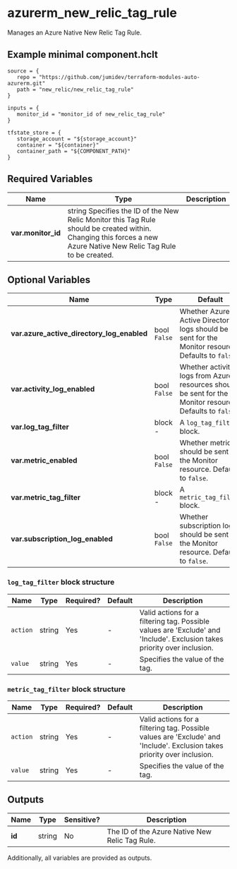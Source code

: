 # azurerm_new_relic_tag_rule

Manages an Azure Native New Relic Tag Rule.

## Example minimal component.hclt

```hcl
source = {
   repo = "https://github.com/jumidev/terraform-modules-auto-azurerm.git" 
   path = "new_relic/new_relic_tag_rule" 
}

inputs = {
   monitor_id = "monitor_id of new_relic_tag_rule" 
}

tfstate_store = {
   storage_account = "${storage_account}" 
   container = "${container}" 
   container_path = "${COMPONENT_PATH}" 
}

```

## Required Variables

| Name | Type |  Description |
| ---- | --------- |  ----------- |
| **var.monitor_id** | string  Specifies the ID of the New Relic Monitor this Tag Rule should be created within. Changing this forces a new Azure Native New Relic Tag Rule to be created. | 

## Optional Variables

| Name | Type |  Default  |  Description |
| ---- | --------- |  ----------- | ----------- |
| **var.azure_active_directory_log_enabled** | bool  `False`  |  Whether Azure Active Directory logs should be sent for the Monitor resource. Defaults to `false`. | 
| **var.activity_log_enabled** | bool  `False`  |  Whether activity logs from Azure resources should be sent for the Monitor resource. Defaults to `false`. | 
| **var.log_tag_filter** | block  -  |  A `log_tag_filter` block. | 
| **var.metric_enabled** | bool  `False`  |  Whether metrics should be sent for the Monitor resource. Defaults to `false`. | 
| **var.metric_tag_filter** | block  -  |  A `metric_tag_filter` block. | 
| **var.subscription_log_enabled** | bool  `False`  |  Whether subscription logs should be sent for the Monitor resource. Defaults to `false`. | 

### `log_tag_filter` block structure

| Name | Type | Required? | Default | Description |
| ---- | ---- | --------- | ------- | ----------- |
| `action` | string | Yes | - | Valid actions for a filtering tag. Possible values are 'Exclude' and 'Include'. Exclusion takes priority over inclusion. |
| `value` | string | Yes | - | Specifies the value of the tag. |

### `metric_tag_filter` block structure

| Name | Type | Required? | Default | Description |
| ---- | ---- | --------- | ------- | ----------- |
| `action` | string | Yes | - | Valid actions for a filtering tag. Possible values are 'Exclude' and 'Include'. Exclusion takes priority over inclusion. |
| `value` | string | Yes | - | Specifies the value of the tag. |



## Outputs

| Name | Type | Sensitive? | Description |
| ---- | ---- | --------- | --------- |
| **id** | string | No  | The ID of the Azure Native New Relic Tag Rule. | 

Additionally, all variables are provided as outputs.
